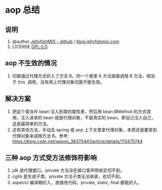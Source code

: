 # aop 总结



## 说明

1. @author [JellyfishMIX - github](https://github.com/JellyfishMIX) / [blog.jellyfishmix.com](http://blog.jellyfishmix.com)
2. LICENSE [GPL-2.0](https://github.com/JellyfishMIX/GPL-2.0)



## aop 不生效的情况

1. 切面通过代理方式织入了方法 B。同一个类里 A 方法直接调用 B 方法，相当于 this. 调用，没有用上代理对象切面不能生效。



## 解决方案

1. 把这个类当作 bean 注入到类的属性里，然后用 bean.BMethod 的方式调用，注入进来的 bean 就是代理对象，不是真实的 bean。即自己注入自己，这是最简单的方法。
2. 还有其他方法，手动去 spring 或 aop 上下文里拿代理对象，本质还是要拿到代理对象来调用方法 B。参考: https://blog.csdn.net/weixin_38370441/article/details/113475744



## 三种 aop 方式受方法修饰符影响

1. jdk 是代理接口，private 方法没在接口里声明肯定切不到。
2. cglib 是生成子类，private 方法子类无法继承，也切不到。
3. aspectJ 编译期织入，直接改代码，private, static, final 都能织入。